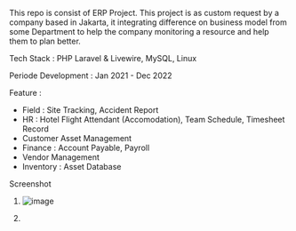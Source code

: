 This repo is consist of ERP Project. This project is as custom request by a company based in Jakarta, it integrating difference on business model from some Department to help the company monitoring a resource and help them to plan better.

Tech Stack : PHP Laravel & Livewire, MySQL, Linux

Periode Development : Jan 2021 - Dec 2022

Feature : 
- Field : Site Tracking, Accident Report
- HR : Hotel Flight Attendant (Accomodation), Team Schedule, Timesheet Record
- Customer Asset Management
- Finance : Account Payable, Payroll
- Vendor Management
- Inventory : Asset Database



Screenshot
1. ![image](https://github.com/user-attachments/assets/18201598-53aa-4c67-a05c-7101600fc5ea)

2. 


